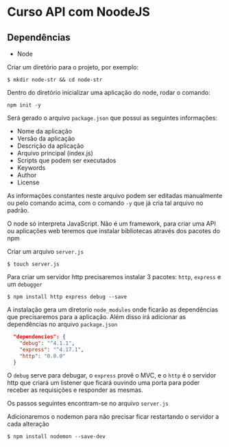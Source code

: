 # Curso API com NoodeJS

## Dependências

- Node

Criar um diretório para o projeto, por exemplo:
```
$ mkdir node-str && cd node-str
```

Dentro do diretório inicializar uma aplicação do node, rodar o comando:
```
npm init -y
```

Será gerado o arquivo `package.json` que possui as seguintes informações:
- Nome da aplicação
- Versão da aplicação
- Descrição da aplicação
- Arquivo principal (index.js)
- Scripts que podem ser executados
- Keywords
- Author
- License

As informações constantes neste arquivo podem ser editadas manualmente ou pelo
comando acima, com o comando `-y` que já cria tal arquivo no padrão.

O node só interpreta JavaScript. Não é um framework, para criar uma API ou 
aplicações web teremos que instalar bibliotecas através dos pacotes do npm

Criar um arquivo `server.js`
```
$ touch server.js
```

Para criar um servidor http precisaremos instalar 3 pacotes: `http`, `express` e
um `debugger`

```
$ npm install http express debug --save
```

A instalação gera um diretorio `node_modules` onde ficarão as dependências que
precisaremos para a aplicação. Além disso irá adicionar as dependências no
arquivo `package.json`
```JSON
  "dependencies": {
    "debug": "^4.1.1",
    "express": "^4.17.1",
    "http": "0.0.0"
  }
```
O `debug` serve para debugar, o `express` provê o MVC, e o `http` é o servidor
http que criará um listener que ficará ouvindo uma porta para poder receber
as requisições e responder as mesmas.

Os passos seguintes encontram-se no arquivo `server.js`

Adicionaremos o nodemon para não precisar ficar restartando o servidor a cada
alteração

```
$ npm install nodemon --save-dev
```
